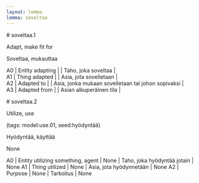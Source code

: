 ```yaml
---
layout: lemma
lemma: soveltaa
---
```


<div class="sense">
# <span class="sensename">soveltaa.1</span>

<span class="description">Adapt, make fit for</span>

<span class="description">Soveltaa, mukauttaa</span>

A0 | Entity adapting |   | Taho, joka soveltaa |  
A1 | Thing adapted |   | Asia, jota sovelletaan |  
A2 | Adapted to |   | Asia, jonka mukaan sovelletaan tai johon sopivaksi |  
A3 | Adapted from |   | Asian alkuperäinen tila |  

</div>

<div class="sense">
# <span class="sensename">soveltaa.2</span>

<span class="description">Utilize, use</span>

(tags: model:use.01, seed:hyödyntää)

<span class="description">Hyödyntää, käyttää</span>

None

A0 | Entity utilizing something, agent | None | Taho, joka hyödyntää jotain | None
A1 | Thing utilized | None | Asia, jota hyödynnetään | None
A2 | Purpose | None | Tarkoitus | None

</div>

